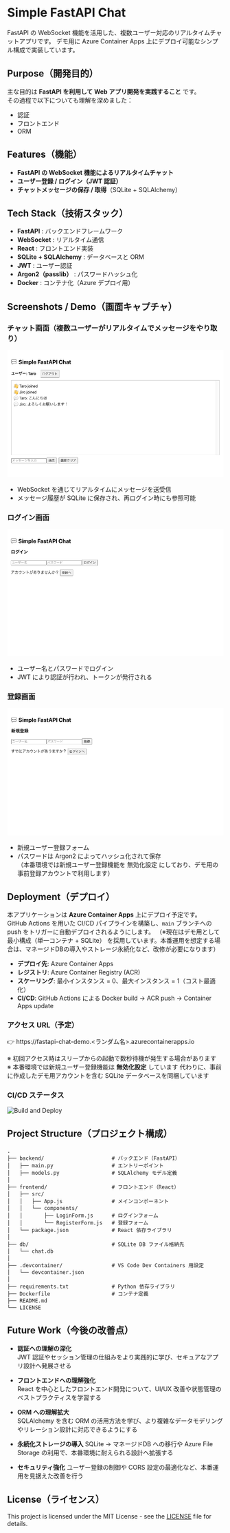# Simple FastAPI Chat

FastAPI の WebSocket 機能を活用した、複数ユーザー対応のリアルタイムチャットアプリです。
デモ用に Azure Container Apps 上にデプロイ可能なシンプル構成で実装しています。


## Purpose（開発目的）

主な目的は **FastAPI を利用して Web アプリ開発を実践すること** です。  
その過程で以下についても理解を深めました：

- 認証  
- フロントエンド  
- ORM  


## Features（機能）

- **FastAPI の WebSocket 機能によるリアルタイムチャット**  
- **ユーザー登録 / ログイン（JWT 認証）**  
- **チャットメッセージの保存 / 取得**（SQLite + SQLAlchemy）  


## Tech Stack（技術スタック）

- **FastAPI** : バックエンドフレームワーク  
- **WebSocket** : リアルタイム通信  
- **React** : フロントエンド実装  
- **SQLite + SQLAlchemy** : データベースと ORM  
- **JWT** : ユーザー認証  
- **Argon2（passlib）** : パスワードハッシュ化  
- **Docker** : コンテナ化（Azure デプロイ用）  


## Screenshots / Demo（画面キャプチャ）

### チャット画面（複数ユーザーがリアルタイムでメッセージをやり取り）
![chat_demo](images/chat_demo.png)

- WebSocket を通じてリアルタイムにメッセージを送受信  
- メッセージ履歴が SQLite に保存され、再ログイン時にも参照可能  

### ログイン画面
![login_demo](images/login_demo.png)

- ユーザー名とパスワードでログイン  
- JWT により認証が行われ、トークンが発行される  

### 登録画面
![register_demo](images/register_demo.png)

- 新規ユーザー登録フォーム  
- パスワードは Argon2 によってハッシュ化されて保存  
（本番環境では新規ユーザー登録機能を 無効化設定 にしており、デモ用の事前登録アカウントで利用します）  


## Deployment（デプロイ）

本アプリケーションは **Azure Container Apps** 上にデプロイ予定です。  
GitHub Actions を用いた CI/CD パイプラインを構築し、`main` ブランチへの push をトリガーに自動デプロイされるようにします。 
（※現在はデモ用として 最小構成（単一コンテナ + SQLite） を採用しています。本番運用を想定する場合は、マネージドDBの導入やストレージ永続化など、改修が必要になります） 

- **デプロイ先**: Azure Container Apps  
- **レジストリ**: Azure Container Registry (ACR)  
- **スケーリング**: 最小インスタンス = 0、最大インスタンス = 1（コスト最適化）  
- **CI/CD**: GitHub Actions による Docker build → ACR push → Container Apps update  

### アクセス URL（予定）
👉 https://fastapi-chat-demo.<ランダム名>.azurecontainerapps.io  

※ 初回アクセス時はスリープからの起動で数秒待機が発生する場合があります  
※ 本番環境では新規ユーザー登録機能は **無効化設定** しています
代わりに、事前に作成したデモ用アカウントを含む SQLite データベースを同梱しています

### CI/CD ステータス
![Build and Deploy](https://github.com/gaku-devlog/simple-fastapi-chat/actions/workflows/deploy.yml/badge.svg)


## Project Structure（プロジェクト構成）
```plaintext
.
├── backend/                      # バックエンド（FastAPI）
│   ├── main.py                   # エントリーポイント
│   ├── models.py                 # SQLAlchemy モデル定義
│
├── frontend/                     # フロントエンド（React）
│   ├── src/
│   │   ├── App.js                # メインコンポーネント
│   │   └── components/
│   │       ├── LoginForm.js      # ログインフォーム
│   │       └── RegisterForm.js   # 登録フォーム
│   └── package.json              # React 依存ライブラリ
│
├── db/                           # SQLite DB ファイル格納先
│   └── chat.db
│
├── .devcontainer/                # VS Code Dev Containers 用設定
│   └── devcontainer.json
│
├── requirements.txt              # Python 依存ライブラリ
├── Dockerfile                    # コンテナ定義
├── README.md
└── LICENSE
```

## Future Work（今後の改善点）

- **認証への理解の深化**  
  JWT 認証やセッション管理の仕組みをより実践的に学び、セキュアなアプリ設計へ発展させる  

- **フロントエンドへの理解強化**  
  React を中心としたフロントエンド開発について、UI/UX 改善や状態管理のベストプラクティスを学習する  

- **ORM への理解拡大**  
  SQLAlchemy を含む ORM の活用方法を学び、より複雑なデータモデリングやリレーション設計に対応できるようにする  

- **永続化ストレージの導入**
SQLite → マネージドDB への移行や Azure File Storage の利用で、本番環境に耐えられる設計へ拡張する

- **セキュリティ強化**
ユーザー登録の制御や CORS 設定の最適化など、本番運用を見据えた改善を行う


## License（ライセンス）

This project is licensed under the MIT License - see the [LICENSE](./LICENSE) file for details.